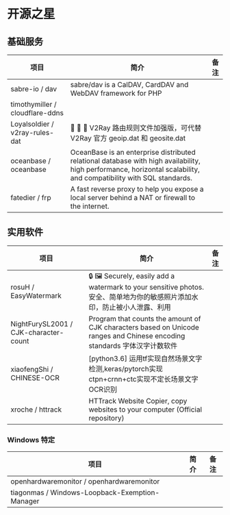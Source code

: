 # 开源之星

## 基础服务

| 项目 | 简介 | 备注 |
| --- | --- | --- |
| sabre-io / dav | sabre/dav is a CalDAV, CardDAV and WebDAV framework for PHP |
| timothymiller / cloudflare-ddns |
| Loyalsoldier / v2ray-rules-dat | 🦄 🎃 👻 V2Ray 路由规则文件加强版，可代替 V2Ray 官方 geoip.dat 和 geosite.dat |
| oceanbase / oceanbase | OceanBase is an enterprise distributed relational database with high availability, high performance, horizontal scalability, and compatibility with SQL standards. |
| fatedier / frp | A fast reverse proxy to help you expose a local server behind a NAT or firewall to the internet. |

## 实用软件

| 项目 | 简介 | 备注 |
| --- | --- | --- |
| rosuH / EasyWatermark | 🔒 🖼 Securely, easily add a watermark to your sensitive photos. 安全、简单地为你的敏感照片添加水印，防止被小人泄露、利用 |
| NightFurySL2001 / CJK-character-count | Program that counts the amount of CJK characters based on Unicode ranges and Chinese encoding standards 字体汉字计数软件 |
| xiaofengShi / CHINESE-OCR | [python3.6] 运用tf实现自然场景文字检测,keras/pytorch实现ctpn+crnn+ctc实现不定长场景文字OCR识别 |
| xroche / httrack | HTTrack Website Copier, copy websites to your computer (Official repository) |

### Windows 特定

| 项目 | 简介 | 备注 |
| --- | --- | --- |
| openhardwaremonitor / openhardwaremonitor  | |
| tiagonmas / Windows-Loopback-Exemption-Manager |
